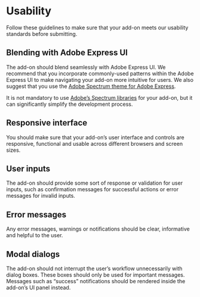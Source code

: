 # Usability
Follow these guidelines to make sure that your add-on meets our usability standards before submitting.

## Blending with Adobe Express UI

The add-on should blend seamlessly with Adobe Express UI. We recommend that you incorporate commonly-used patterns within the Adobe Express UI to make navigating your add-on more intuitive for users. We also suggest that you use the [Adobe Spectrum theme for Adobe Express](https://spectrum.adobe.com/page/theming/#Resources-for-Spectrum-for-Adobe-Express).

It is not mandatory to use [Adobe’s Spectrum libraries](https://spectrum.adobe.com/) for your add-on, but it can significantly simplify the development process.

## Responsive interface

You should make sure that your add-on’s user interface and controls are responsive, functional and usable across different browsers and screen sizes.

## User inputs

The add-on should provide some sort of response or validation for user inputs, such as confirmation messages for successful actions or error messages for invalid inputs.

## Error messages

Any error messages, warnings or notifications should be clear, informative and helpful to the user.

## Modal dialogs

The add-on should not interrupt the user’s workflow unnecessarily with dialog boxes. These boxes should only be used for important messages. Messages such as “success” notifications should be rendered inside the add-on’s UI panel instead.
